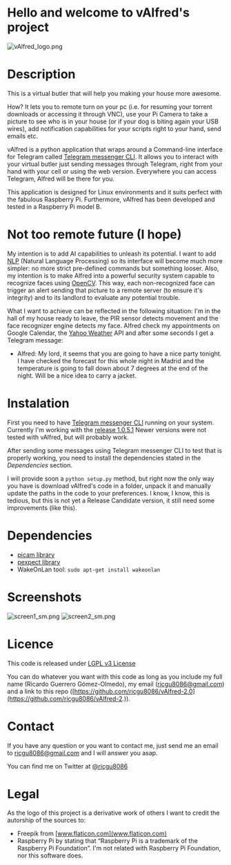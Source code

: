 # Hello and welcome to vAlfred's project #

![vAlfred_logo.png](https://googledrive.com/host/0B-f5ycVRULLQMVR4MEFxWjZueGM/vAlfred_project_logo_half.png)

# Description #

This is a virtual butler that will help you making your house more awesome.

How? It lets you to remote turn on your pc (i.e. for resuming your torrent downloads or accessing it through VNC), use your Pi Camera to take a picture to see who is in your house (or if your dog is biting again your USB wires), add notification capabilities for your scripts right to your hand, send emails etc.

vAlfred is a python application that wraps around a Command-line interface for Telegram called [Telegram messenger CLI](https://github.com/vysheng/tg).
It allows you to interact with your virtual butler just sending messages through Telegram, right from your hand with your cell or using the web version. Everywhere you can access Telegram, Alfred will be there for you.

This application is designed for Linux environments and it suits perfect with the fabulous Raspberry Pi. Furthermore, vAlfred has been developed and tested in a Raspberry Pi model B.

# Not too remote future (I hope) #

My intention is to add AI capabilities to unleash its potential. I want to add [NLP](https://en.wikipedia.org/wiki/Natural_language_processing) (Natural Language Processing) so its interface will become much more simpler: no more strict pre-defined commands but something looser. Also, my intention is to make Alfred into a powerful security system capable to recognize faces using [OpenCV](https://en.wikipedia.org/wiki/OpenCV). This way, each non-recognized face can trigger an alert sending that picture to a remote server (to ensure it's integrity) and to its landlord to evaluate any potential trouble.

What I want to achieve can be reflected in the following situation:
I'm in the hall of my house ready to leave, the PIR sensor detects movement and the face recognizer engine detects my face. Alfred check my appointments on Google Calendar, the [Yahoo Weather](https://weather.yahoo.com/) API and after some seconds I get a Telegram message:

- Alfred: My lord, it seems that you are going to have a nice party tonight. I have checked the forecast for this whole night in Madrid and the temperature is going to fall down about 7 degrees at the end of the night. Will be a nice idea to carry a jacket.

# Instalation #

First you need to have [Telegram messenger CLI](https://github.com/vysheng/tg) running on your system. Currently I'm working with the [release 1.0.5.1](https://github.com/vysheng/tg/releases/tag/1.0.5.1) Newer versions were not tested with vAlfred, but will probably work.

After sending some messages using Telegram messenger CLI to test that is properly working, you need to install the dependencies stated in the *Dependencies* section.

I will provide soon a `python setup.py` method, but right now the only way you have is download vAlfred's code in a folder, unpack it and manually update the paths in the code to your preferences. I know, I know, this is tedious, but this is not yet a Release Candidate version, it still need some improvements (like this).

# Dependencies #

- [picam library](https://github.com/ashtons/picam)
- [pexpect library](http://pexpect.readthedocs.org/en/latest/install.html)
- WakeOnLan tool: `sudo apt-get install wakeonlan`


# Screenshots #

![screen1_sm.png](https://googledrive.com/host/0B-f5ycVRULLQMVR4MEFxWjZueGM/screen1_sm.png)
![screen2_sm.png](https://googledrive.com/host/0B-f5ycVRULLQMVR4MEFxWjZueGM/screen2_sm.png)

# Licence #

This code is released under [LGPL v3 License](https://tldrlegal.com/license/gnu-lesser-general-public-license-v3-%28lgpl-3%29)

You can do whatever you want with this code as long as you include my full name (Ricardo Guerrero Gómez-Olmedo), my email (ricgu8086@gmail.com) and a link to this repo ([https://github.com/ricgu8086/vAlfred-2.0](https://github.com/ricgu8086/vAlfred-2.)).

# Contact #
If you have any question or you want to contact me, just send me an email to ricgu8086@gmail.com and I will answer you asap.

You can find me on Twitter at [@ricgu8086](https://twitter.com/ricgu8086)


# Legal #

As the logo of this project is a derivative work of others I want to credit the autorship of the sources to: 


- Freepik from [www.flaticon.com](www.flaticon.com)
- Raspberry Pi by stating that “Raspberry Pi is a trademark of the Raspberry Pi Foundation”. I'm not related with Raspberry Pi Foundation, nor this software does.